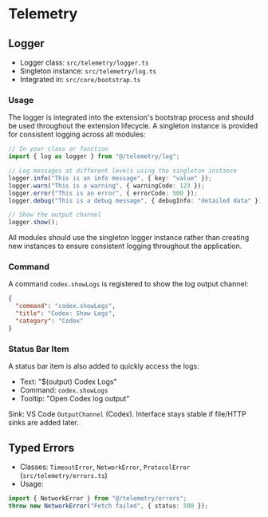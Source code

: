 # Telemetry

## Logger

- Logger class: `src/telemetry/logger.ts`
- Singleton instance: `src/telemetry/log.ts`
- Integrated in: `src/core/bootstrap.ts`

### Usage

The logger is integrated into the extension's bootstrap process and should be used throughout the extension lifecycle. A singleton instance is provided for consistent logging across all modules:

```ts
// In your class or function
import { log as logger } from "@/telemetry/log";

// Log messages at different levels using the singleton instance
logger.info("This is an info message", { key: "value" });
logger.warn("This is a warning", { warningCode: 123 });
logger.error("This is an error", { errorCode: 500 });
logger.debug("This is a debug message", { debugInfo: "detailed data" });

// Show the output channel
logger.show();
```

All modules should use the singleton logger instance rather than creating new instances to ensure consistent logging throughout the application.

### Command

A command `codex.showLogs` is registered to show the log output channel:

```json
{
  "command": "codex.showLogs",
  "title": "Codex: Show Logs",
  "category": "Codex"
}
```

### Status Bar Item

A status bar item is also added to quickly access the logs:
- Text: "$(output) Codex Logs"
- Command: `codex.showLogs`
- Tooltip: "Open Codex log output"

Sink: VS Code `OutputChannel` (Codex). Interface stays stable if file/HTTP sinks are added later.

## Typed Errors

- Classes: `TimeoutError`, `NetworkError`, `ProtocolError` (`src/telemetry/errors.ts`)
- Usage:

```ts
import { NetworkError } from "@/telemetry/errors";
throw new NetworkError("Fetch failed", { status: 500 });
```
